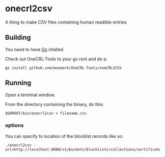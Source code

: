 # onecrl2csv
A thing to make CSV files containing human readible entries

## Building
You need to have [Go](https://golang.org) intalled.

Check out OneCRL-Tools to your go root and do a:

```
go install github.com/mozmark/OneCRL-Tools/oneCRL2CSV
```

## Running
Open a terminal window.

From the directory containing the binary, do this:
```
$GOROOT/bin/onecrl2csv > filename.csv
```

### options
You can specify to location of the blocklist records like so:
```
./onecrl2csv -url=http://localhost:8080/v1/buckets/blocklists/collections/certificates/records
```
